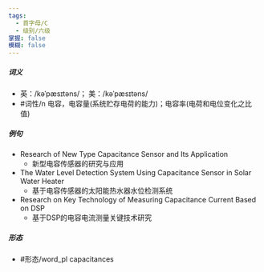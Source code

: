 ```yaml
---
tags:
  - 首字母/C
  - 级别/六级
掌握: false
模糊: false
---
```

##### 词义
- 英：/kəˈpæsɪtəns/； 美：/kəˈpæsɪtəns/
- #词性/n  电容，电容量(系统贮存电荷的能力)；电容率(电荷和电位变化之比值)
##### 例句
- Research of New Type Capacitance Sensor and Its Application
	- 新型电容传感器的研究与应用
- The Water Level Detection System Using Capacitance Sensor in Solar Water Heater
	- 基于电容传感器的太阳能热水器水位检测系统
- Research on Key Technology of Measuring Capacitance Current Based on DSP
	- 基于DSP的电容电流测量关键技术研究
##### 形态
- #形态/word_pl capacitances
